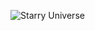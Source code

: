 
![Starry Universe](https://user-images.githubusercontent.com/70033490/166309845-0f2e2192-1a4a-4658-a176-b5559e99f068.png)
